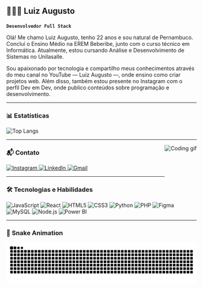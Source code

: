 👨🏻‍💻 Luiz Augusto
---
**`Desenvolvedor Full Stack`**

Olá! Me chamo Luiz Augusto, tenho 22 anos e sou natural de Pernambuco. Concluí o Ensino Médio na EREM Beberibe, junto com o curso técnico em Informática. Atualmente, estou cursando Análise e Desenvolvimento de Sistemas no Unilasalle.

Sou apaixonado por tecnologia e compartilho meus conhecimentos através do meu canal no YouTube — Luiz Augusto —, onde ensino como criar projetos web. Além disso, também estou presente no Instagram com o perfil Dev em Dev, onde publico conteúdos sobre programação e desenvolvimento.

---
### 📊 Estatísticas


  <img 
    alt="Top Langs" 
    height="180" 
    src="https://github-readme-stats.vercel.app/api/top-langs/?username=Luiz&theme=tokyonight&layout=compact&custom_title=Tecnologias&langs_count=9" 
  />
</div>

---

<img align="right" height="150" src="https://media0.giphy.com/media/3oKIPnAiaMCws8nOsE/giphy.gif" alt="Coding gif" />


### 📬 Contato

<p align="left">
  <a href="https://www.instagram.com/luiz_august9/" target="_blank">
    <img 
      src="https://img.shields.io/badge/Instagram-%23E4405F?style=for-the-badge&logo=instagram&logoColor=white" 
      alt="Instagram" 
    />
  </a>

  <a href="https://www.linkedin.com/in/luiz-augusto2/" target="_blank">
    <img 
      src="https://img.shields.io/badge/LinkedIn-%230077B5?style=for-the-badge&logo=linkedin&logoColor=white" 
      alt="LinkedIn" 
    />
  </a>

  <a href="mailto:luizaugustoo2019@gmail.com">
    <img 
      src="https://img.shields.io/badge/Gmail-%23333?style=for-the-badge&logo=gmail&logoColor=white" 
      alt="Gmail" 
    />
  </a>
</p>

---

### 🛠️ Tecnologias e Habilidades

<div align="left">
  <img src="https://cdn.jsdelivr.net/gh/devicons/devicon/icons/javascript/javascript-original.svg" height="30" alt="JavaScript" />
  <img src="https://cdn.jsdelivr.net/gh/devicons/devicon/icons/react/react-original.svg" height="30" alt="React" />
  <img src="https://cdn.jsdelivr.net/gh/devicons/devicon/icons/html5/html5-original.svg" height="30" alt="HTML5" />
  <img src="https://cdn.jsdelivr.net/gh/devicons/devicon/icons/css3/css3-original.svg" height="30" alt="CSS3" />
  <img src="https://cdn.jsdelivr.net/gh/devicons/devicon/icons/python/python-original.svg" height="30" alt="Python" />
  <img src="https://cdn.jsdelivr.net/gh/devicons/devicon/icons/php/php-original.svg" height="30" alt="PHP" />
  <img src="https://cdn.jsdelivr.net/gh/devicons/devicon/icons/figma/figma-original.svg" height="30" alt="Figma" />
  <img src="https://cdn.jsdelivr.net/gh/devicons/devicon/icons/mysql/mysql-original.svg" height="30" alt="MySQL" />
  <img src="https://cdn.jsdelivr.net/gh/devicons/devicon/icons/nodejs/nodejs-original.svg" height="30" alt="Node.js" />
  <img src="https://img.shields.io/badge/Power%20BI-F2C811?style=for-the-badge&logo=powerbi&logoColor=black" height="30" alt="Power BI" />
</div>

---

### 🐍 Snake Animation

<picture>
  <source media="(prefers-color-scheme: dark)" srcset="https://raw.githubusercontent.com/v1ih/v1ih/output/github-snake-dark.svg" />
  <source media="(prefers-color-scheme: light)" srcset="https://raw.githubusercontent.com/v1ih/v1ih/output/github-snake.svg" />
  <img alt="GitHub Snake Animation" src="https://raw.githubusercontent.com/v1ih/v1ih/output/github-snake.svg" />
</picture>
